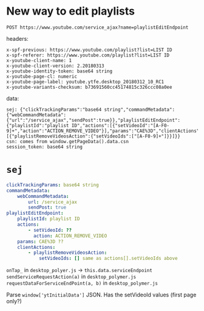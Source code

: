 # New way to edit playlists

`POST https://www.youtube.com/service_ajax?name=playlistEditEndpoint`

headers:

```
x-spf-previous: https://www.youtube.com/playlist?list=LIST ID
x-spf-referer: https://www.youtube.com/playlist?list=LIST ID
x-youtube-client-name: 1
x-youtube-client-version: 2.20180313
x-youtube-identity-token: base64 string
x-youtube-page-cl: numeric
x-youtube-page-label: youtube.ytfe.desktop_20180312_10_RC1
x-youtube-variants-checksum: b73691560cc45174815c326ccc08a0ee
```

data:

```
sej: {"clickTrackingParams":"base64 string","commandMetadata":{"webCommandMetadata":{"url":"/service_ajax","sendPost":true}},"playlistEditEndpoint":{"playlistId":"playlist ID","actions":[{"setVideoId":"[A-F0-9]+","action":"ACTION_REMOVE_VIDEO"}],"params":"CAE%3D","clientActions":[{"playlistRemoveVideosAction":{"setVideoIds":["[A-F0-9]+"]}}]}}
csn: comes from window.getPageData().data.csn
session_token: base64 string
```

# `sej`


```yaml
clickTrackingParams: base64 string
commandMetadata:
    webCommandMetadata:
        url: /service_ajax
        sendPost: true
playlistEditEndpoint:
    playlistId: playlist ID
    actions:
        - setVideoId: ??
          action: ACTION_REMOVE_VIDEO
    params: CAE%3D ??
    clientActions:
        - playlistRemoveVideosAction:
            setVideoIds: [] same as actions[].setVideoIds above
```

`onTap_` in `desktop_polyer.js` -> `this.data.serviceEndpoint`
`sendServiceRequestAction(a)` in `desktop_polymer.js`
`requestDataForServiceEndPoint(a, b)` in `desktop_polymer.js`

Parse `window['ytInitialData']` JSON. Has the setVideoId values (first page only?)
